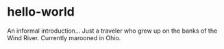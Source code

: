 # hello-world
An informal introduction...
Just a traveler who grew up on the banks of the Wind River. Currently marooned in Ohio.
